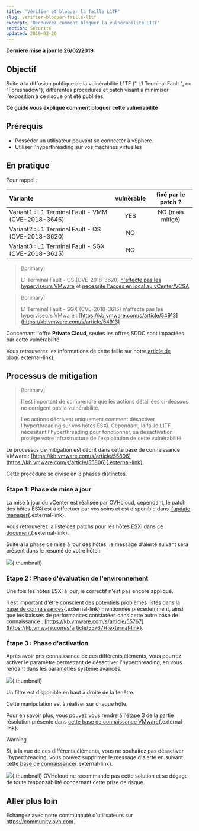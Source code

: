 ```yaml
---
title: 'Vérifier et bloquer la faille L1TF'
slug: verifier-bloquer-faille-l1tf
excerpt: 'Découvrez comment bloquer la vulnérabilité L1TF'
section: Sécurité
updated: 2019-02-26
---
```


**Dernière mise à jour le 26/02/2019**

## Objectif

Suite à la diffusion publique de la vulnérabilité L1TF (" L1 Terminal Fault ", ou "Foreshadow"), différentes procédures et patch visant à minimiser l'exposition à ce risque ont été publiées.

**Ce guide vous explique comment bloquer cette vulnérabilité**

## Prérequis

- Posséder un utilisateur pouvant se connecter à vSphere.
- Utiliser l'hyperthreading sur vos machines virtuelles

## En pratique

Pour rappel :

|Variante|vulnérable|fixé par le patch ?|
|:---|:---:|:---:|
|Variant1 : L1 Terminal Fault - VMM (CVE-2018-3646)|YES|NO (mais mitigé)|
|Variant2 : L1 Terminal Fault - OS (CVE-2018-3620)|NO||
|Variant3 : L1 Terminal Fault - SGX (CVE-2018-3615)|NO||

> [!primary]
> 
> L1 Terminal Fault - OS (CVE-2018-3620) [n'affecte pas les hyperviseurs VMware](https://kb.vmware.com/s/article/55807) et [necessite l'accès en local au vCenter/VCSA](https://kb.vmware.com/s/article/52312)
>

> [!primary]
> 
> L1 Terminal Fault - SGX (CVE-2018-3615) n'affecte pas les hyperviseurs VMware : [https://kb.vmware.com/s/article/54913](https://kb.vmware.com/s/article/54913)
> 

Concernant l'offre **Private Cloud**, seules les offres SDDC sont impactées par cette vulnérabilité.

Vous retrouverez les informations de cette faille sur notre [article de blog](https://www.ovh.com/fr/blog/ovh-l1-terminal-fault-l1ft-foreshadow-disclosure/){.external-link}.

## Processus de mitigation

> [!primary]
>
> Il est important de comprendre que les actions détaillées ci-dessous ne corrigent pas la vulnérabilité.
>
> Les actions décrivent uniquement comment désactiver l'hyperthreading sur vos hôtes ESXi. Cependant, la faille L1TF nécesitant l'hyperthreading pour fonctionner, sa désactivation protège votre infrastructure de l'exploitation de cette vulnérabilité.
>

Le processus de mitigation est décrit dans cette base de connaissance VMware : [https://kb.vmware.com/s/article/55806](https://kb.vmware.com/s/article/55806){.external-link}.

Cette procédure se divise en 3 phases distinctes.

### Étape 1: Phase de mise à jour

La mise à jour du vCenter est réalisée par OVHcloud, cependant, le patch des hôtes ESXi est à effectuer par vos soins et est disponible dans [l'update manager](https://docs.ovh.com/fr/private-cloud/vmware-update-manager/){.external-link}.

Vous retrouverez la liste des patchs pour les hôtes ESXi dans [ce document](https://www.vmware.com/security/advisories/VMSA-2018-0020.html){.external-link}.

Suite à la phase de mise à jour des hôtes, le message d'alerte suivant sera présent dans le résumé de votre hôte :

![](images/warningMsg.png){.thumbnail}

### Étape 2 : Phase d'évaluation de l'environnement

Une fois les hôtes ESXi à jour, le correctif n'est pas encore appliqué.

Il est important d'être conscient des potentiels problèmes listés dans la [base de connaissances](https://kb.vmware.com/s/article/55806){.external-link} mentionnée précedemment, ainsi que les baisses de performances constatées dans cette autre base de connaissance : [https://kb.vmware.com/s/article/55767](https://kb.vmware.com/s/article/55767){.external-link}.

### Étape 3 : Phase d'activation

Après avoir pris connaissance de ces différents éléments, vous pourrez activer le paramètre permettant de désactiver l'hyperthreading, en vous rendant dans les paramètres système avancés.

![](images/enableMitigation.png){.thumbnail}

Un filtre est disponible en haut à droite de la fenêtre.

Cette manipulation est à réaliser sur chaque hôte.

Pour en savoir plus, vous pouvez vous rendre à l'étape 3 de la partie résolution présente dans [cette base de connaissance VMware](https://kb.vmware.com/s/article/55806){.external-link}.

> [!warning]
> 
> Si, à la vue de ces différents éléments, vous ne souhaitez pas désactiver l'hyperthreading, vous pouvez supprimer le message d'alerte en suivant cette [base de connaissance](https://kb.vmware.com/s/article/57374){.external-link}.
> 
> ![](images/deleteWarning.png){.thumbnail}
> OVHcloud ne recommande pas cette solution et se dégage de toute responsabilité concernant cette prise de risque.
>

## Aller plus loin

Échangez avec notre communauté d'utilisateurs sur <https://community.ovh.com>.